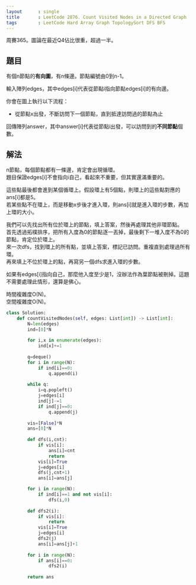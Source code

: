```yaml
---
layout      : single
title       : LeetCode 2876. Count Visited Nodes in a Directed Graph
tags        : LeetCode Hard Array Graph TopologySort DFS BFS
---
```

周賽365。圖論在最近Q4佔比很重，超過一半。  

## 題目

有個n節點的**有向圖**，有n條邊。節點編號由0到n-1。  

輸入陣列edges，其中edges[i]代表從節點i指向節點edges[i]的有向邊。  

你會在圖上執行以下流程：  

- 從節點x出發，不斷訪問下一個節點，直到抵達訪問過的節點為止  

回傳陣列answer，其中answer[i]代表從節點i出發，可以訪問到的**不同節點**個數。  

## 解法

n節點，每個節點都有一條邊，肯定會出現循環。  
題目保證edges[i]不會指向i自己，看起來不重要，但其實還滿重要的。  

這些點最後都會進到某個循環上。假設環上有5個點，則環上的這些點對應的ans[i]都是5。  
若某些點不在環上，而是移動x步後才進入環，則ans[i]就是進入環的步數，再加上環的大小。  

我們可以先找出所有位於環上的節點，填上答案，然後再處理其他非環節點。  
首先透過拓樸排序，把所有入度為0的節點逐一丟掉，最後剩下一堆入度不為0的節點，肯定位於環上。  
來一次dfs，找到環上的所有點，並填上答案，標記已訪問。重複直到處理過所有環。  
再來填上不位於環上的點，再寫另一個dfs求進入環的步數。  

如果有edges[i]指向自己，那麼他入度至少是1，沒辦法作為葉節點被刪掉。這題不需要處理此情形，還算是佛心。  

時間複雜度O(N)。  
空間複雜度O(N)。  

```python
class Solution:
    def countVisitedNodes(self, edges: List[int]) -> List[int]:
        N=len(edges)
        ind=[0]*N
        
        for i,x in enumerate(edges):
            ind[x]+=1
            
        q=deque()
        for i in range(N):
            if ind[i]==0:
                q.append(i)
                
        while q:
            i=q.popleft()
            j=edges[i]
            ind[j]-=1
            if ind[j]==0:
                q.append(j)
                
        vis=[False]*N
        ans=[0]*N
        
        def dfs(i,cnt):
            if vis[i]:
                ans[i]=cnt
                return 
            vis[i]=True
            j=edges[i]
            dfs(j,cnt+1)
            ans[i]=ans[j]

        for i in range(N):
            if ind[i]==1 and not vis[i]:
                dfs(i,0)
                
        def dfs2(i):
            if vis[i]:
                return 
            vis[i]=True
            j=edges[i]
            dfs2(j)
            ans[i]=ans[j]+1
        
        for i in range(N):
            if ans[i]==0:
                dfs2(i)
                
        return ans
```
